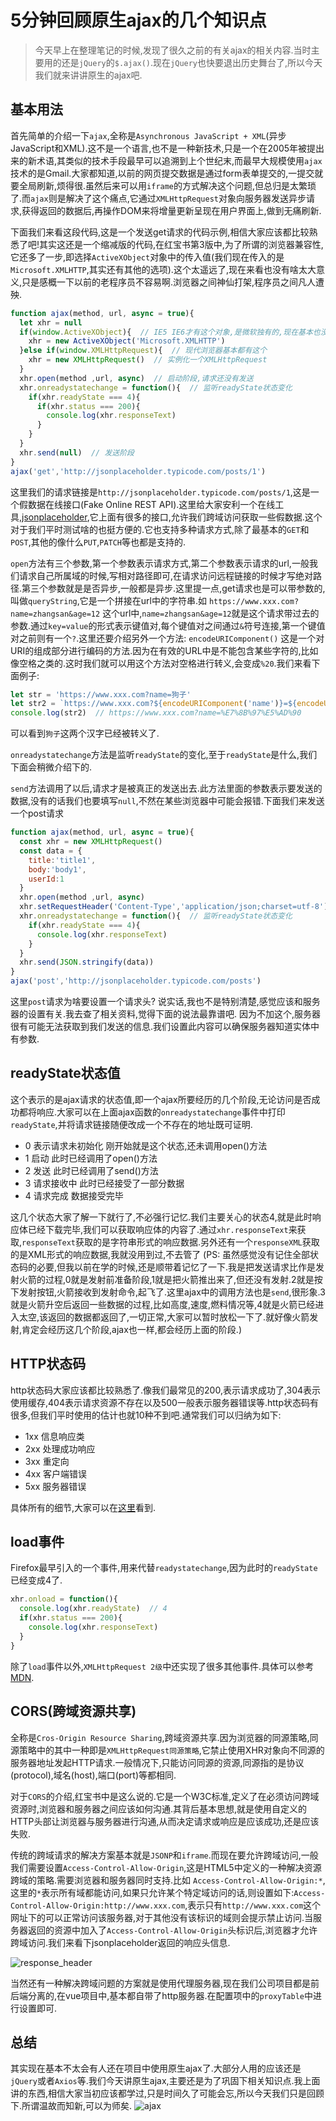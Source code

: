 # 5分钟回顾原生ajax的几个知识点
> 今天早上在整理笔记的时候,发现了很久之前的有关ajax的相关内容.当时主要用的还是`jQuery`的`$.ajax()`.现在`jQuery`也快要退出历史舞台了,所以今天我们就来讲讲原生的ajax吧.

## 基本用法
首先简单的介绍一下`ajax`,全称是`Asynchronous JavaScript + XML`(异步JavaScript和XML).这不是一个语言,也不是一种新技术,只是一个在2005年被提出来的新术语,其类似的技术手段最早可以追溯到上个世纪末,而最早大规模使用`ajax`技术的是Gmail.大家都知道,以前的网页提交数据是通过form表单提交的,一提交就要全局刷新,烦得很.虽然后来可以用`iframe`的方式解决这个问题,但总归是太繁琐了.而`ajax`则是解决了这个痛点,它通过`XMLHttpRequest`对象向服务器发送异步请求,获得返回的数据后,再操作DOM来将增量更新呈现在用户界面上,做到无痛刷新.

下面我们来看这段代码,这是一个发送get请求的代码示例,相信大家应该都比较熟悉了吧!其实这还是一个缩减版的代码,在红宝书第3版中,为了所谓的浏览器兼容性,它还多了一步,即选择`ActiveXObject`对象中的传入值(我们现在传入的是`Microsoft.XMLHTTP`,其实还有其他的选项).这个太遥远了,现在来看也没有啥太大意义,只是感概一下以前的老程序员不容易啊.浏览器之间神仙打架,程序员之间凡人遭殃.
```js
function ajax(method, url, async = true){
  let xhr = null
  if(window.ActiveXObject){  // IE5 IE6才有这个对象,是微软独有的,现在基本也没有这俩浏览器了,可以不用管了
    xhr = new ActiveXObject('Microsoft.XMLHTTP')
  }else if(window.XMLHttpRequest){  // 现代浏览器基本都有这个
    xhr = new XMLHttpRequest()  // 实例化一个XMLHttpRequest
  }
  xhr.open(method ,url, async)  // 启动阶段,请求还没有发送
  xhr.onreadystatechange = function(){  // 监听readyState状态变化
    if(xhr.readyState === 4){
      if(xhr.status === 200){
        console.log(xhr.responseText)
      }
    }
  }
  xhr.send(null)  // 发送阶段
}
ajax('get','http://jsonplaceholder.typicode.com/posts/1')
```
这里我们的请求链接是`http://jsonplaceholder.typicode.com/posts/1`,这是一个假数据在线接口(Fake Online REST API).这里给大家安利一个在线工具,[jsonplaceholder](http://jsonplaceholder.typicode.com/),它上面有很多的接口,允许我们跨域访问获取一些假数据.这个对于我们平时测试啥的也挺方便的.它也支持多种请求方式,除了最基本的`GET`和`POST`,其他的像什么`PUT`,`PATCH`等也都是支持的.

`open`方法有三个参数,第一个参数表示请求方式,第二个参数表示请求的url,一般我们请求自己所属域的时候,写相对路径即可,在请求访问远程链接的时候才写绝对路径.第三个参数就是是否异步,一般都是异步.这里提一点,get请求也是可以带参数的,叫做`queryString`,它是一个拼接在url中的字符串.如 `https://www.xxx.com?name=zhangsan&age=12` 这个url中,`name=zhangsan&age=12`就是这个请求带过去的参数.通过`key=value`的形式表示键值对,每个键值对之间通过`&`符号连接,第一个键值对之前则有一个`?`.这里还要介绍另外一个方法: `encodeURIComponent()` 这是一个对URI的组成部分进行编码的方法.因为在有效的URL中是不能包含某些字符的,比如像空格之类的.这时我们就可以用这个方法对空格进行转义,会变成`%20`.我们来看下面例子:
```js
let str = 'https://www.xxx.com?name=狗子'
let str2 = `https://www.xxx.com?${encodeURIComponent('name')}=${encodeURIComponent('狗子')}`
console.log(str2)  // https://www.xxx.com?name=%E7%8B%97%E5%AD%90
```
可以看到`狗子`这两个汉字已经被转义了.

`onreadystatechange`方法是监听`readyState`的变化,至于`readyState`是什么,我们下面会稍微介绍下的.

`send`方法调用了以后,请求才是被真正的发送出去.此方法里面的参数表示要发送的数据,没有的话我们也要填写`null`,不然在某些浏览器中可能会报错.下面我们来发送一个post请求
```js
function ajax(method, url, async = true){
  const xhr = new XMLHttpRequest() 
  const data = {
    title:'title1',
    body:'body1',
    userId:1
  }
  xhr.open(method ,url, async) 
  xhr.setRequestHeader('Content-Type','application/json;charset=utf-8')  // 设置个请求头呗
  xhr.onreadystatechange = function(){  // 监听readyState状态变化
    if(xhr.readyState === 4){
      console.log(xhr.responseText) 
    }
  }
  xhr.send(JSON.stringify(data))
}
ajax('post','http://jsonplaceholder.typicode.com/posts')
```
这里`post`请求为啥要设置一个请求头? 说实话,我也不是特别清楚,感觉应该和服务器的设置有关.我去查了相关资料,觉得下面的说法最靠谱吧. 因为不加这个,服务器很有可能无法获取到我们发送的信息.我们设置此内容可以确保服务器知道实体中有参数.


## readyState状态值
这个表示的是ajax请求的状态值,即一个ajax所要经历的几个阶段,无论访问是否成功都将响应.大家可以在上面ajax函数的`onreadystatechange`事件中打印`readyState`,并将请求链接随便改成一个不存在的地址既可证明.
- 0 表示请求未初始化 刚开始就是这个状态,还未调用open()方法
- 1 启动 此时已经调用了open()方法
- 2 发送 此时已经调用了send()方法
- 3 请求接收中 此时已经接受了一部分数据
- 4 请求完成 数据接受完毕

这几个状态大家了解一下就行了,不必强行记忆.我们主要关心的状态4,就是此时响应体已经下载完毕,我们可以获取响应体的内容了.通过`xhr.responseText`来获取,`responseText`获取的是字符串形式的响应数据.另外还有一个`responseXML`获取的是XML形式的响应数据,我就没用到过,不去管了 (PS: 虽然感觉没有记住全部状态码的必要,但我以前在学的时候,还是顺带着记忆了一下.我是把发送请求比作是发射火箭的过程,0就是发射前准备阶段,1就是把火箭推出来了,但还没有发射.2就是按下发射按钮,火箭接收到发射命令,起飞了.这里ajax中的调用方法也是`send`,很形象.3就是火箭升空后返回一些数据的过程,比如高度,速度,燃料情况等,4就是火箭已经进入太空,该返回的数据都返回了,一切正常,大家可以暂时放松一下了.就好像火箭发射,肯定会经历这几个阶段,ajax也一样,都会经历上面的阶段.)

## HTTP状态码
http状态码大家应该都比较熟悉了.像我们最常见的200,表示请求成功了,304表示使用缓存,404表示请求资源不存在以及500一般表示服务器错误等.http状态码有很多,但我们平时使用的估计也就10种不到吧.通常我们可以归纳为如下:
- 1xx 信息响应类
- 2xx 处理成功响应
- 3xx 重定向
- 4xx 客户端错误
- 5xx 服务器错误

具体所有的细节,大家可以在[这里](https://developer.mozilla.org/zh-CN/docs/Web/HTTP/Status)看到.

## load事件
Firefox最早引入的一个事件,用来代替`readystatechange`,因为此时的`readyState`已经变成4了.
```js
xhr.onload = function(){
  console.log(xhr.readyState)  // 4
  if(xhr.status === 200){
    console.log(xhr.responseText)
  }
}
```
除了`load`事件以外,`XMLHttpRequest 2级`中还实现了很多其他事件.具体可以参考[MDN](https://developer.mozilla.org/zh-CN/docs/Web/API/XMLHttpRequest).

## CORS(跨域资源共享)
全称是`Cros-Origin Resource Sharing`,跨域资源共享.因为浏览器的同源策略,同源策略中的其中一种即是`XMLHttpRequest同源策略`,它禁止使用XHR对象向不同源的服务器地址发起HTTP请求.一般情况下,只能访问同源的资源,同源指的是协议(protocol),域名(host),端口(port)等都相同.

对于`CORS`的介绍,红宝书中是这么说的.它是一个W3C标准,定义了在必须访问跨域资源时,浏览器和服务器之间应该如何沟通.其背后基本思想,就是使用自定义的 HTTP头部让浏览器与服务器进行沟通,从而决定请求或响应是应该成功,还是应该失败.

传统的跨域请求的解决方案基本就是`JSONP`和`iframe`.而现在要允许跨域访问,一般我们需要设置`Access-Control-Allow-Origin`,这是HTML5中定义的一种解决资源跨域的策略.需要浏览器和服务器同时支持.比如 `Access-Control-Allow-Origin:*`,这里的`*`表示所有域都能访问,如果只允许某个特定域访问的话,则设置如下:`Access-Control-Allow-Origin:http://www.xxx.com`,表示只有`http://www.xxx.com`这个网址下的可以正常访问该服务器,对于其他没有该标识的域则会提示禁止访问.当服务器返回的资源中加入了`Access-Control-Allow-Origin`头标识后,浏览器才允许跨域访问.我们来看下jsonplaceholder返回的响应头信息.

![response_header](https://blog-1257233417.cos.ap-nanjing.myqcloud.com/response_header.png)

当然还有一种解决跨域问题的方案就是使用代理服务器,现在我们公司项目都是前后端分离的,在vue项目中,基本都自带了http服务器.在配置项中的`proxyTable`中进行设置即可.


## 总结
其实现在基本不太会有人还在项目中使用原生ajax了.大部分人用的应该还是`jQuery`或者`Axios`等.我们今天讲原生ajax,主要还是为了巩固下相关知识点.我上面讲的东西,相信大家当初应该都学过,只是时间久了可能会忘,所以今天我们只是回顾下.所谓温故而知新,可以为师矣.
![ajax](https://img-blog.csdnimg.cn/20200629173804276.png?x-oss-process=image/watermark,type_ZmFuZ3poZW5naGVpdGk,shadow_10,text_aHR0cHM6Ly9ibG9nLmNzZG4ubmV0L21vZ3V6aGFsZQ==,size_16,color_FFFFFF,t_70)





